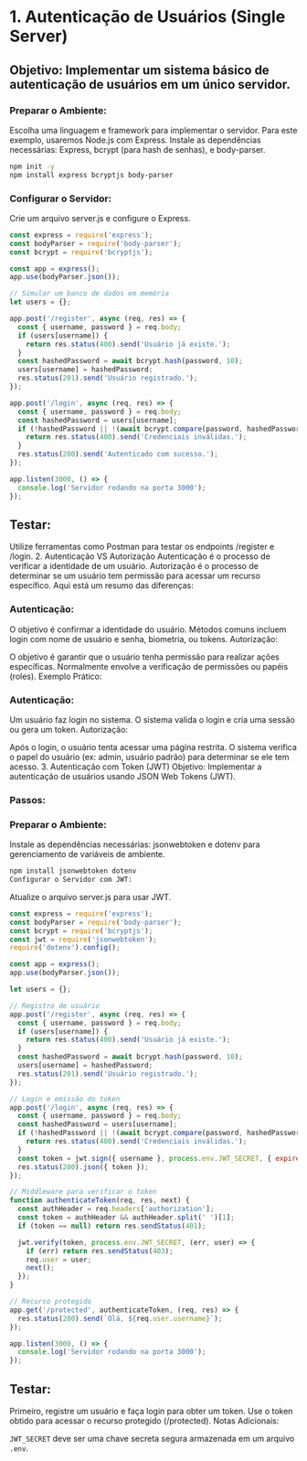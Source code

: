 # 1. Autenticação de Usuários (Single Server)
## Objetivo: Implementar um sistema básico de autenticação de usuários em um único servidor.

### Preparar o Ambiente:

Escolha uma linguagem e framework para implementar o servidor. Para este exemplo, usaremos Node.js com Express.
Instale as dependências necessárias: Express, bcrypt (para hash de senhas), e body-parser.

```bash
npm init -y
npm install express bcryptjs body-parser
```
### Configurar o Servidor:

Crie um arquivo server.js e configure o Express.

```javascript
const express = require('express');
const bodyParser = require('body-parser');
const bcrypt = require('bcryptjs');

const app = express();
app.use(bodyParser.json());

// Simular um banco de dados em memória
let users = {};

app.post('/register', async (req, res) => {
  const { username, password } = req.body;
  if (users[username]) {
    return res.status(400).send('Usuário já existe.');
  }
  const hashedPassword = await bcrypt.hash(password, 10);
  users[username] = hashedPassword;
  res.status(201).send('Usuário registrado.');
});

app.post('/login', async (req, res) => {
  const { username, password } = req.body;
  const hashedPassword = users[username];
  if (!hashedPassword || !(await bcrypt.compare(password, hashedPassword))) {
    return res.status(400).send('Credenciais inválidas.');
  }
  res.status(200).send('Autenticado com sucesso.');
});

app.listen(3000, () => {
  console.log('Servidor rodando na porta 3000');
});
```
## Testar:

Utilize ferramentas como Postman para testar os endpoints /register e /login.
2. Autenticação VS Autorização
Autenticação é o processo de verificar a identidade de um usuário. Autorização é o processo de determinar se um usuário tem permissão para acessar um recurso específico. Aqui está um resumo das diferenças:

### Autenticação:

O objetivo é confirmar a identidade do usuário.
Métodos comuns incluem login com nome de usuário e senha, biometria, ou tokens.
Autorização:

O objetivo é garantir que o usuário tenha permissão para realizar ações específicas.
Normalmente envolve a verificação de permissões ou papéis (roles).
Exemplo Prático:

### Autenticação:

Um usuário faz login no sistema. O sistema valida o login e cria uma sessão ou gera um token.
Autorização:

Após o login, o usuário tenta acessar uma página restrita. O sistema verifica o papel do usuário (ex: admin, usuário padrão) para determinar se ele tem acesso.
3. Autenticação com Token (JWT)
Objetivo: Implementar a autenticação de usuários usando JSON Web Tokens (JWT).

### Passos:

### Preparar o Ambiente:

Instale as dependências necessárias: jsonwebtoken e dotenv para gerenciamento de variáveis de ambiente.

```bash
npm install jsonwebtoken dotenv
Configurar o Servidor com JWT:
```

Atualize o arquivo server.js para usar JWT.

```javascript
const express = require('express');
const bodyParser = require('body-parser');
const bcrypt = require('bcryptjs');
const jwt = require('jsonwebtoken');
require('dotenv').config();

const app = express();
app.use(bodyParser.json());

let users = {};

// Registro de usuário
app.post('/register', async (req, res) => {
  const { username, password } = req.body;
  if (users[username]) {
    return res.status(400).send('Usuário já existe.');
  }
  const hashedPassword = await bcrypt.hash(password, 10);
  users[username] = hashedPassword;
  res.status(201).send('Usuário registrado.');
});

// Login e emissão do token
app.post('/login', async (req, res) => {
  const { username, password } = req.body;
  const hashedPassword = users[username];
  if (!hashedPassword || !(await bcrypt.compare(password, hashedPassword))) {
    return res.status(400).send('Credenciais inválidas.');
  }
  const token = jwt.sign({ username }, process.env.JWT_SECRET, { expiresIn: '1h' });
  res.status(200).json({ token });
});

// Middleware para verificar o token
function authenticateToken(req, res, next) {
  const authHeader = req.headers['authorization'];
  const token = authHeader && authHeader.split(' ')[1];
  if (token == null) return res.sendStatus(401);

  jwt.verify(token, process.env.JWT_SECRET, (err, user) => {
    if (err) return res.sendStatus(403);
    req.user = user;
    next();
  });
}

// Recurso protegido
app.get('/protected', authenticateToken, (req, res) => {
  res.status(200).send(`Olá, ${req.user.username}`);
});

app.listen(3000, () => {
  console.log('Servidor rodando na porta 3000');
});
```
## Testar:

Primeiro, registre um usuário e faça login para obter um token.
Use o token obtido para acessar o recurso protegido (/protected).
Notas Adicionais:

``JWT_SECRET`` deve ser uma chave secreta segura armazenada em um arquivo ``.env``.
